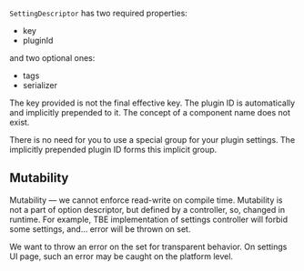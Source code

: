 `SettingDescriptor` has two required properties:

 * key
 * pluginId

and two optional ones:

 * tags
 * serializer

The key provided is not the final effective key. The plugin ID is automatically and implicitly prepended to it. 
The concept of a component name does not exist. 

There is no need for you to use a special group for your plugin settings. The implicitly prepended plugin ID forms this implicit group.

[//]: # (explain how to create settings descriptor)

## Mutability
Mutability — we cannot enforce read-write on compile time. Mutability is not a part of option descriptor, but defined by a controller, so, changed in runtime. For example, TBE implementation of settings controller will forbid some settings, and… error will be thrown on set.

We want to throw an error on the set for transparent behavior. On settings UI page, such an error may be caught on the platform level.